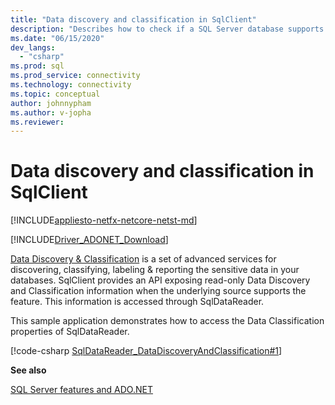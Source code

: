 ```yaml
---
title: "Data discovery and classification in SqlClient"
description: "Describes how to check if a SQL Server database supports data classification and how to access data classification information through a SqlDataReader object."
ms.date: "06/15/2020"
dev_langs: 
  - "csharp"
ms.prod: sql
ms.prod_service: connectivity
ms.technology: connectivity
ms.topic: conceptual
author: johnnypham
ms.author: v-jopha
ms.reviewer: 
---
```

# Data discovery and classification in SqlClient

[!INCLUDE[appliesto-netfx-netcore-netst-md](../../../includes/appliesto-netfx-netcore-netst-md.md)]

[!INCLUDE[Driver_ADONET_Download](../../../includes/driver_adonet_download.md)]

[Data Discovery & Classification](../../../relational-databases/security/sql-data-discovery-and-classification.md) is a set of advanced services for discovering, classifying, labeling & reporting the sensitive data in your databases. SqlClient provides an API exposing read-only Data Discovery and Classification information when the underlying source supports the feature. This information is accessed through SqlDataReader.

This sample application demonstrates how to access the Data Classification properties of SqlDataReader.

[!code-csharp [SqlDataReader_DataDiscoveryAndClassification#1](~/../sqlclient/doc/samples/SqlDataReader_DataDiscoveryAndClassification.cs#1)]

**See also**  

 [SQL Server features and ADO.NET](sql-server-features-adonet.md)